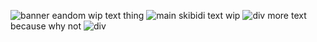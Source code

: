 ![banner](https://i.imgur.com/U0o6EWo_d.webp?maxwidth=1520&fidelity=grand)
eandom wip text thing
![main](https://i.imgur.com/usOlfCT.png)
skibidi text wip
![div](https://i.imgur.com/Ho1aMSV_d.webp?maxwidth=1520&fidelity=grand)
more text because why not 
![div](https://i.imgur.com/yruQvmg_d.webp?maxwidth=1520&fidelity=grand)
